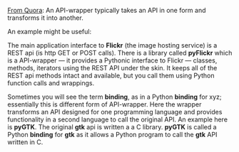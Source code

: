[From Quora](https://www.quora.com/What-exactly-is-an-API-wrapper-And-how-does-it-differ-from-just-an-API): An API-wrapper typically takes an API in one form and transforms it into another.

An example might be useful:

The main application interface to **Flickr** (the image hosting service) is a REST api (is http GET or POST calls). There is a library called **pyFlickr** which is a API-wrapper &#8212; it provides a Pythonic interface to Flickr &#8212; classes, methods, iterators using the REST API under the skin. It keeps all of the REST api methods intact and available, but you call them using Python function calls and wrappings.

Sometimes you will see the term **binding**, as in a Python **binding** for xyz; essentially this is different form of API-wrapper. Here the wrapper transforms an API designed for one programming language and provides functionality in a second language to call the original API. An example here is **pyGTK**. The original **gtk** api is written a a C library. **pyGTK** is called a Python **binding** for **gtk** as it allows a Python program to call the **gtk** API written in C.